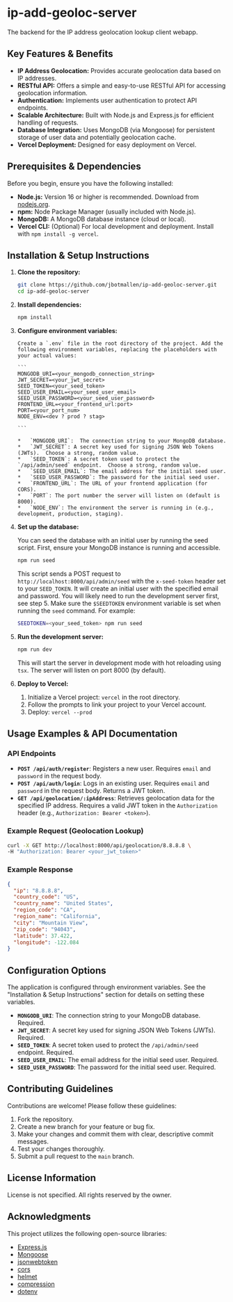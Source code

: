 # ip-add-geoloc-server

The backend for the IP address geolocation lookup client webapp.

## Key Features & Benefits

- **IP Address Geolocation:** Provides accurate geolocation data based on IP addresses.
- **RESTful API:** Offers a simple and easy-to-use RESTful API for accessing geolocation information.
- **Authentication:** Implements user authentication to protect API endpoints.
- **Scalable Architecture:** Built with Node.js and Express.js for efficient handling of requests.
- **Database Integration:** Uses MongoDB (via Mongoose) for persistent storage of user data and potentially geolocation cache.
- **Vercel Deployment:** Designed for easy deployment on Vercel.

## Prerequisites & Dependencies

Before you begin, ensure you have the following installed:

- **Node.js:** Version 16 or higher is recommended. Download from [nodejs.org](https://nodejs.org/).
- **npm:** Node Package Manager (usually included with Node.js).
- **MongoDB:** A MongoDB database instance (cloud or local).
- **Vercel CLI:** (Optional) For local development and deployment. Install with `npm install -g vercel`.

## Installation & Setup Instructions

1.  **Clone the repository:**

    ```bash
    git clone https://github.com/jbotmallen/ip-add-geoloc-server.git
    cd ip-add-geoloc-server
    ```

2.  **Install dependencies:**

    ```bash
    npm install
    ```

3.  **Configure environment variables:**

        Create a `.env` file in the root directory of the project. Add the following environment variables, replacing the placeholders with your actual values:

        ```
        MONGODB_URI=<your_mongodb_connection_string>
        JWT_SECRET=<your_jwt_secret>
        SEED_TOKEN=<your_seed_token>
        SEED_USER_EMAIL=<your_seed_user_email>
        SEED_USER_PASSWORD=<your_seed_user_password>
        FRONTEND_URL=<your_frontend_url:port>
        PORT=<your_port_num>
        NODE_ENV=<dev ? prod ? stag>

        ```

        *   `MONGODB_URI`:  The connection string to your MongoDB database.
        *   `JWT_SECRET`: A secret key used for signing JSON Web Tokens (JWTs).  Choose a strong, random value.
        *   `SEED_TOKEN`: A secret token used to protect the `/api/admin/seed` endpoint.  Choose a strong, random value.
        *   `SEED_USER_EMAIL`: The email address for the initial seed user.
        *   `SEED_USER_PASSWORD`: The password for the initial seed user.
        *   `FRONTEND_URL`: The URL of your frontend application (for CORS).
        *   `PORT`: The port number the server will listen on (default is 8000).
        *   `NODE_ENV`: The environment the server is running in (e.g., development, production, staging).

4.  **Set up the database:**

    You can seed the database with an initial user by running the seed script. First, ensure your MongoDB instance is running and accessible.

    ```bash
    npm run seed
    ```

    This script sends a POST request to `http://localhost:8000/api/admin/seed` with the `x-seed-token` header set to your `SEED_TOKEN`. It will create an initial user with the specified email and password. You will likely need to run the development server first, see step 5. Make sure the `$SEEDTOKEN` environment variable is set when running the `seed` command. For example:

    ```bash
    SEEDTOKEN=<your_seed_token> npm run seed
    ```

5.  **Run the development server:**

    ```bash
    npm run dev
    ```

    This will start the server in development mode with hot reloading using `tsx`. The server will listen on port 8000 (by default).

6.  **Deploy to Vercel:**

    1.  Initialize a Vercel project: `vercel` in the root directory.
    2.  Follow the prompts to link your project to your Vercel account.
    3.  Deploy: `vercel --prod`

## Usage Examples & API Documentation

### API Endpoints

- **`POST /api/auth/register`**: Registers a new user. Requires `email` and `password` in the request body.
- **`POST /api/auth/login`**: Logs in an existing user. Requires `email` and `password` in the request body. Returns a JWT token.
- **`GET /api/geolocation/:ipAddress`**: Retrieves geolocation data for the specified IP address. Requires a valid JWT token in the `Authorization` header (e.g., `Authorization: Bearer <token>`).

### Example Request (Geolocation Lookup)

```bash
curl -X GET http://localhost:8000/api/geolocation/8.8.8.8 \
-H "Authorization: Bearer <your_jwt_token>"
```

### Example Response

```json
{
  "ip": "8.8.8.8",
  "country_code": "US",
  "country_name": "United States",
  "region_code": "CA",
  "region_name": "California",
  "city": "Mountain View",
  "zip_code": "94043",
  "latitude": 37.422,
  "longitude": -122.084
}
```

## Configuration Options

The application is configured through environment variables. See the "Installation & Setup Instructions" section for details on setting these variables.

- **`MONGODB_URI`**: The connection string to your MongoDB database. Required.
- **`JWT_SECRET`**: A secret key used for signing JSON Web Tokens (JWTs). Required.
- **`SEED_TOKEN`**: A secret token used to protect the `/api/admin/seed` endpoint. Required.
- **`SEED_USER_EMAIL`**: The email address for the initial seed user. Required.
- **`SEED_USER_PASSWORD`**: The password for the initial seed user. Required.

## Contributing Guidelines

Contributions are welcome! Please follow these guidelines:

1.  Fork the repository.
2.  Create a new branch for your feature or bug fix.
3.  Make your changes and commit them with clear, descriptive commit messages.
4.  Test your changes thoroughly.
5.  Submit a pull request to the `main` branch.

## License Information

License is not specified. All rights reserved by the owner.

## Acknowledgments

This project utilizes the following open-source libraries:

- [Express.js](https://expressjs.com/)
- [Mongoose](https://mongoosejs.com/)
- [jsonwebtoken](https://github.com/auth0/node-jsonwebtoken)
- [cors](https://github.com/expressjs/cors)
- [helmet](https://helmetjs.github.io/)
- [compression](https://github.com/expressjs/compression)
- [dotenv](https://github.com/motdotla/dotenv)
